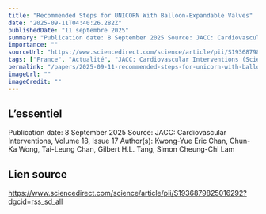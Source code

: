 ```yaml
---
title: "Recommended Steps for UNICORN With Balloon-Expandable Valves"
date: "2025-09-11T04:40:26.282Z"
publishedDate: "11 septembre 2025"
summary: "Publication date: 8 September 2025 Source: JACC: Cardiovascular Interventions, Volume 18, Issue 17 Author(s): Kwong-Yue Eric Chan, Chun-Ka Wong, Tai-Leung Chan, Gilbert H.L. Tang, Simon Cheung-Chi Lam"
importance: ""
sourceUrl: "https://www.sciencedirect.com/science/article/pii/S1936879825016292?dgcid=rss_sd_all"
tags: ["France", "Actualité", "JACC: Cardiovascular Interventions (ScienceDirect)"]
permalink: "/papers/2025-09-11-recommended-steps-for-unicorn-with-balloon-expandable-valves"
imageUrl: ""
imageCredit: ""
---
```


## L’essentiel

Publication date: 8 September 2025 Source: JACC: Cardiovascular Interventions, Volume 18, Issue 17 Author(s): Kwong-Yue Eric Chan, Chun-Ka Wong, Tai-Leung Chan, Gilbert H.L. Tang, Simon Cheung-Chi Lam

## Lien source

https://www.sciencedirect.com/science/article/pii/S1936879825016292?dgcid=rss_sd_all
